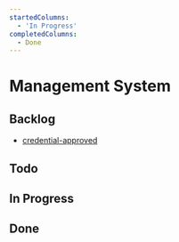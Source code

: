```yaml
---
startedColumns:
  - 'In Progress'
completedColumns:
  - Done
---
```


# Management System

## Backlog

- [credential-approved](tasks/credential-approved.md)

## Todo

## In Progress

## Done
